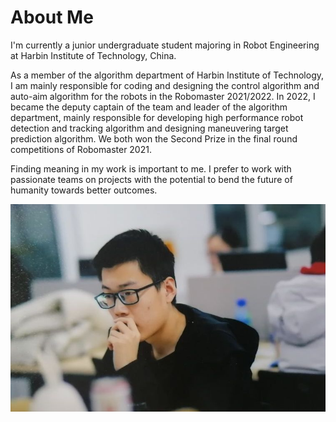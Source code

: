 # About Me

I'm currently a junior undergraduate student majoring in Robot Engineering at Harbin Institute of Technology, China.

As a member of the algorithm department of Harbin Institute of Technology, I am mainly responsible for coding and designing the control algorithm and auto-aim algorithm for the robots in the Robomaster 2021/2022. In 2022, I became the deputy captain of the team and leader of the algorithm department, mainly responsible for developing high performance robot detection and tracking algorithm and designing maneuvering target prediction algorithm. We both won the Second Prize in the final round competitions of Robomaster 2021.

Finding meaning in my work is important to me. I prefer to work with passionate teams on projects with the potential to bend the future of humanity towards better outcomes.

<!-- Hoping to contribute to open source robotics. -->

<div style="text-align:center"><img src="assets/images/0.png"></div>

